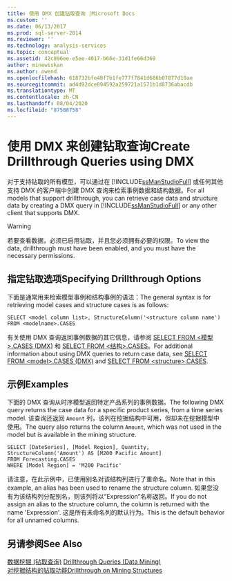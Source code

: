 ```yaml
---
title: 使用 DMX 创建钻取查询 |Microsoft Docs
ms.custom: ''
ms.date: 06/13/2017
ms.prod: sql-server-2014
ms.reviewer: ''
ms.technology: analysis-services
ms.topic: conceptual
ms.assetid: 42c896ee-e5ee-4017-b66e-31d1fe66d369
author: minewiskan
ms.author: owend
ms.openlocfilehash: 618732bfe48f7b1fe777f7841d686b07877d10ae
ms.sourcegitcommit: ad4d92dce894592a259721a1571b1d8736abacdb
ms.translationtype: MT
ms.contentlocale: zh-CN
ms.lasthandoff: 08/04/2020
ms.locfileid: "87588758"
---
```

# <a name="create-drillthrough-queries-using-dmx"></a><span data-ttu-id="c30e3-102">使用 DMX 来创建钻取查询</span><span class="sxs-lookup"><span data-stu-id="c30e3-102">Create Drillthrough Queries using DMX</span></span>
  <span data-ttu-id="c30e3-103">对于支持钻取的所有模型，可以通过在 [!INCLUDE[ssManStudioFull](../../includes/ssmanstudiofull-md.md)] 或任何其他支持 DMX 的客户端中创建 DMX 查询来检索事例数据和结构数据。</span><span class="sxs-lookup"><span data-stu-id="c30e3-103">For all models that support drillthrough, you can retrieve case data and structure data by creating a DMX query in [!INCLUDE[ssManStudioFull](../../includes/ssmanstudiofull-md.md)] or any other client that supports DMX.</span></span>  
  
> [!WARNING]  
>  <span data-ttu-id="c30e3-104">若要查看数据，必须已启用钻取，并且您必须拥有必要的权限。</span><span class="sxs-lookup"><span data-stu-id="c30e3-104">To view the data, drillthrough must have been enabled, and you must have the necessary permissions.</span></span>  
  
## <a name="specifying-drillthrough-options"></a><span data-ttu-id="c30e3-105">指定钻取选项</span><span class="sxs-lookup"><span data-stu-id="c30e3-105">Specifying Drillthrough Options</span></span>  
 <span data-ttu-id="c30e3-106">下面是通常用来检索模型事例和结构事例的语法：</span><span class="sxs-lookup"><span data-stu-id="c30e3-106">The general syntax is for retrieving model cases and structure cases is as follows:</span></span>  
  
```  
SELECT <model column list>, StructureColumn('<structure column name') FROM <modelname>.CASES  
```  
  
 <span data-ttu-id="c30e3-107">有关使用 DMX 查询返回事例数据的其它信息，请参阅 [SELECT FROM <模型>.CASES (DMX)](/sql/dmx/select-from-model-content-dmx) 和 [SELECT FROM <结构>.CASES](/sql/dmx/select-from-structure-cases)。</span><span class="sxs-lookup"><span data-stu-id="c30e3-107">For additional information about using DMX queries to return case data, see [SELECT FROM &#60;model&#62;.CASES &#40;DMX&#41;](/sql/dmx/select-from-model-content-dmx) and [SELECT FROM &#60;structure&#62;.CASES](/sql/dmx/select-from-structure-cases).</span></span>  
  
## <a name="examples"></a><span data-ttu-id="c30e3-108">示例</span><span class="sxs-lookup"><span data-stu-id="c30e3-108">Examples</span></span>  
 <span data-ttu-id="c30e3-109">下面的 DMX 查询从时序模型返回特定产品系列的事例数据。</span><span class="sxs-lookup"><span data-stu-id="c30e3-109">The following DMX query returns the case data for a specific product series, from a time series model.</span></span> <span data-ttu-id="c30e3-110">该查询还返回 `Amount` 列，该列在挖掘结构中可用，但却未在挖掘模型中使用。</span><span class="sxs-lookup"><span data-stu-id="c30e3-110">The query also returns the column `Amount`, which was not used in the model but is available in the mining structure.</span></span>  
  
```  
SELECT [DateSeries], [Model Region], Quantity, StructureColumn('Amount') AS [M200 Pacific Amount]  
FROM Forecasting.CASES  
WHERE [Model Region] = 'M200 Pacific'  
```  
  
 <span data-ttu-id="c30e3-111">请注意，在此示例中，已使用别名对该结构列进行了重命名。</span><span class="sxs-lookup"><span data-stu-id="c30e3-111">Note that in this example, an alias has been used to rename the structure column.</span></span> <span data-ttu-id="c30e3-112">如果您没有为该结构列分配别名，则该列将以“Expression”名称返回。</span><span class="sxs-lookup"><span data-stu-id="c30e3-112">If you do not assign an alias to the structure column, the column is returned with the name 'Expression'.</span></span> <span data-ttu-id="c30e3-113">这是所有未命名列的默认行为。</span><span class="sxs-lookup"><span data-stu-id="c30e3-113">This is the default behavior for all unnamed columns.</span></span>  
  
## <a name="see-also"></a><span data-ttu-id="c30e3-114">另请参阅</span><span class="sxs-lookup"><span data-stu-id="c30e3-114">See Also</span></span>  
 <span data-ttu-id="c30e3-115">[数据挖掘 &#40;钻取查询&#41;](drillthrough-queries-data-mining.md) </span><span class="sxs-lookup"><span data-stu-id="c30e3-115">[Drillthrough Queries &#40;Data Mining&#41;](drillthrough-queries-data-mining.md) </span></span>  
 [<span data-ttu-id="c30e3-116">对挖掘结构的钻取功能</span><span class="sxs-lookup"><span data-stu-id="c30e3-116">Drillthrough on Mining Structures</span></span>](drillthrough-on-mining-structures.md)  
  
  
